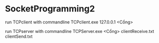 # SocketProgramming2

run TCPclient with commandline
TCPclient.exe 127.0.0.1 <Cổng>

run TCPserver with commandline
TCPServer.exe <Cổng> clientReceive.txt clientSend.txt 
